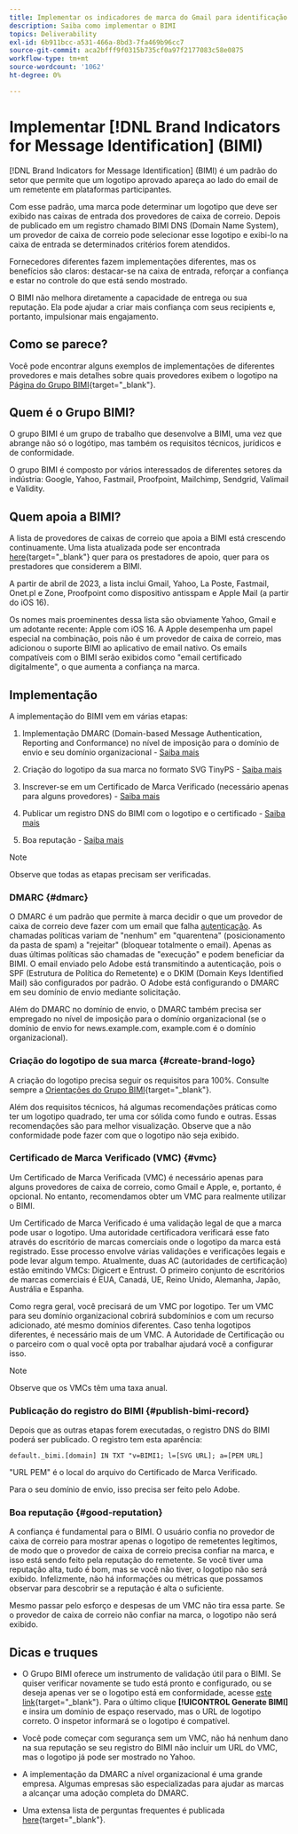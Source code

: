 ```yaml
---
title: Implementar os indicadores de marca do Gmail para identificação de mensagem (BIMI)
description: Saiba como implementar o BIMI
topics: Deliverability
exl-id: 6b911bcc-a531-466a-8bd3-7fa469b96cc7
source-git-commit: aca2bfff9f0315b735cf0a97f2177083c58e0875
workflow-type: tm+mt
source-wordcount: '1062'
ht-degree: 0%

---
```


# Implementar [!DNL Brand Indicators for Message Identification] (BIMI)

[!DNL Brand Indicators for Message Identification] (BIMI) é um padrão do setor que permite que um logotipo aprovado apareça ao lado do email de um remetente em plataformas participantes.

Com esse padrão, uma marca pode determinar um logotipo que deve ser exibido nas caixas de entrada dos provedores de caixa de correio. Depois de publicado em um registro chamado BIMI DNS (Domain Name System), um provedor de caixa de correio pode selecionar esse logotipo e exibi-lo na caixa de entrada se determinados critérios forem atendidos.

Fornecedores diferentes fazem implementações diferentes, mas os benefícios são claros: destacar-se na caixa de entrada, reforçar a confiança e estar no controle do que está sendo mostrado.

O BIMI não melhora diretamente a capacidade de entrega ou sua reputação. Ela pode ajudar a criar mais confiança com seus recipients e, portanto, impulsionar mais engajamento.

## Como se parece?

Você pode encontrar alguns exemplos de implementações de diferentes provedores e mais detalhes sobre quais provedores exibem o logotipo na [Página do Grupo BIMI](https://bimigroup.org/where-is-my-bimi-logo-displayed/){target="_blank"}.

## Quem é o Grupo BIMI?

O grupo BIMI é um grupo de trabalho que desenvolve a BIMI, uma vez que abrange não só o logótipo, mas também os requisitos técnicos, jurídicos e de conformidade.

O grupo BIMI é composto por vários interessados de diferentes setores da indústria: Google, Yahoo, Fastmail, Proofpoint, Mailchimp, Sendgrid, Valimail e Validity.

## Quem apoia a BIMI?

A lista de provedores de caixas de correio que apoia a BIMI está crescendo continuamente. Uma lista atualizada pode ser encontrada [here](https://bimigroup.org/bimi-infographic/){target="_blank"} quer para os prestadores de apoio, quer para os prestadores que considerem a BIMI.

A partir de abril de 2023, a lista inclui Gmail, Yahoo, La Poste, Fastmail, Onet.pl e Zone, Proofpoint como dispositivo antisspam e Apple Mail (a partir do iOS 16).

Os nomes mais proeminentes dessa lista são obviamente Yahoo, Gmail e um adotante recente: Apple com iOS 16. A Apple desempenha um papel especial na combinação, pois não é um provedor de caixa de correio, mas adicionou o suporte BIMI ao aplicativo de email nativo. Os emails compatíveis com o BIMI serão exibidos como &quot;email certificado digitalmente&quot;, o que aumenta a confiança na marca.

## Implementação

A implementação do BIMI vem em várias etapas:

1. Implementação DMARC (Domain-based Message Authentication, Reporting and Conformance) no nível de imposição para o domínio de envio e seu domínio organizacional - [Saiba mais](#dmarc)

1. Criação do logotipo da sua marca no formato SVG TinyPS - [Saiba mais](#create-brand-logo)

1. Inscrever-se em um Certificado de Marca Verificado (necessário apenas para alguns provedores) - [Saiba mais](#vmc)

1. Publicar um registro DNS do BIMI com o logotipo e o certificado - [Saiba mais](#publish-bimi-record)

1. Boa reputação - [Saiba mais](#good-reputation)

>[!NOTE]
>
>Observe que todas as etapas precisam ser verificadas.


### DMARC {#dmarc}

O DMARC é um padrão que permite à marca decidir o que um provedor de caixa de correio deve fazer com um email que falha [autenticação](../additional-resources/authentication.md). As chamadas políticas variam de &quot;nenhum&quot; em &quot;quarentena&quot; (posicionamento da pasta de spam) a &quot;rejeitar&quot; (bloquear totalmente o email). Apenas as duas últimas políticas são chamadas de &quot;execução&quot; e podem beneficiar da BIMI. O email enviado pelo Adobe está transmitindo a autenticação, pois o SPF (Estrutura de Política do Remetente) e o DKIM (Domain Keys Identified Mail) são configurados por padrão. O Adobe está configurando o DMARC em seu domínio de envio mediante solicitação.

Além do DMARC no domínio de envio, o DMARC também precisa ser empregado no nível de imposição para o domínio organizacional (se o domínio de envio for news.example.com, example.com é o domínio organizacional).

### Criação do logotipo de sua marca {#create-brand-logo}

A criação do logotipo precisa seguir os requisitos para 100%. Consulte sempre a [Orientações do Grupo BIMI](https://bimigroup.org/creating-bimi-svg-logo-files/){target="_blank"}.

Além dos requisitos técnicos, há algumas recomendações práticas como ter um logotipo quadrado, ter uma cor sólida como fundo e outras. Essas recomendações são para melhor visualização.
Observe que a não conformidade pode fazer com que o logotipo não seja exibido.

### Certificado de Marca Verificado (VMC) {#vmc}

Um Certificado de Marca Verificada (VMC) é necessário apenas para alguns provedores de caixa de correio, como Gmail e Apple, e, portanto, é opcional. No entanto, recomendamos obter um VMC para realmente utilizar o BIMI.

Um Certificado de Marca Verificado é uma validação legal de que a marca pode usar o logotipo. Uma autoridade certificadora verificará esse fato através do escritório de marcas comerciais onde o logotipo da marca está registrado. Esse processo envolve várias validações e verificações legais e pode levar algum tempo. Atualmente, duas AC (autoridades de certificação) estão emitindo VMCs: Digicert e Entrust. O primeiro conjunto de escritórios de marcas comerciais é EUA, Canadá, UE, Reino Unido, Alemanha, Japão, Austrália e Espanha.

Como regra geral, você precisará de um VMC por logotipo. Ter um VMC para seu domínio organizacional cobrirá subdomínios e com um recurso adicionado, até mesmo domínios diferentes. Caso tenha logotipos diferentes, é necessário mais de um VMC. A Autoridade de Certificação ou o parceiro com o qual você opta por trabalhar ajudará você a configurar isso.

>[!NOTE]
>
>Observe que os VMCs têm uma taxa anual.

### Publicação do registro do BIMI {#publish-bimi-record}

Depois que as outras etapas forem executadas, o registro DNS do BIMI poderá ser publicado. O registro tem esta aparência:

```
default._bimi.[domain] IN TXT "v=BIMI1; l=[SVG URL]; a=[PEM URL]
```

&quot;URL PEM&quot; é o local do arquivo do Certificado de Marca Verificado.

Para o seu domínio de envio, isso precisa ser feito pelo Adobe.

### Boa reputação {#good-reputation}

A confiança é fundamental para o BIMI. O usuário confia no provedor de caixa de correio para mostrar apenas o logotipo de remetentes legítimos, de modo que o provedor de caixa de correio precisa confiar na marca, e isso está sendo feito pela reputação do remetente. Se você tiver uma reputação alta, tudo é bom, mas se você não tiver, o logotipo não será exibido. Infelizmente, não há informações ou métricas que possamos observar para descobrir se a reputação é alta o suficiente.

Mesmo passar pelo esforço e despesas de um VMC não tira essa parte. Se o provedor de caixa de correio não confiar na marca, o logotipo não será exibido.

## Dicas e truques

* O Grupo BIMI oferece um instrumento de validação útil para o BIMI. Se quiser verificar novamente se tudo está pronto e configurado, ou se deseja apenas ver se o logotipo está em conformidade, acesse [este link](https://bimigroup.org/bimi-generator/){target="_blank"}. Para o último clique **[!UICONTROL Generate BIMI]** e insira um domínio de espaço reservado, mas o URL de logotipo correto. O inspetor informará se o logotipo é compatível.

* Você pode começar com segurança sem um VMC, não há nenhum dano na sua reputação se seu registro do BIMI não incluir um URL do VMC, mas o logotipo já pode ser mostrado no Yahoo.

* A implementação da DMARC a nível organizacional é uma grande empresa. Algumas empresas são especializadas para ajudar as marcas a alcançar uma adoção completa do DMARC.

* Uma extensa lista de perguntas frequentes é publicada [here](https://bimigroup.org/faqs-for-senders-esps/){target="_blank"}.
